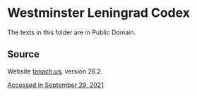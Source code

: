 Westminster Leningrad Codex
===========================

The texts in this folder are in Public Domain.

## Source
Website [tanach.us](https://tanach.us/License.html), version 26.2.

[Accessed in September 29, 2021](https://web.archive.org/web/20210929122139/https://tanach.us/License.html)